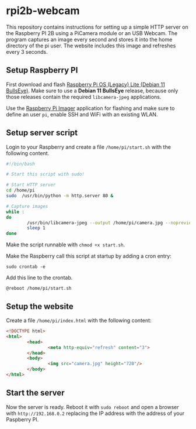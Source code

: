 # rpi2b-webcam

This repository contains instructions for setting up a simple HTTP server on the Raspberry PI 2B
using a PiCamera module or an USB Webcam. The program captures an image every second and stores it
into the home directory of the pi user. The website includes this image and refreshes every 3 seconds.

## Setup Raspberry PI

First download and flash [Raspberry Pi OS (Legacy) Lite (Debian 11 BullsEye)](https://downloads.raspberrypi.com/raspios_oldstable_lite_armhf/images/raspios_oldstable_lite_armhf-2024-03-12/2024-03-12-raspios-bullseye-armhf-lite.img.xz).
Make sure to use a **Debian 11 BullsEye** release, because only those releases contain the required `libcamera-jpeg` applications.

Use the [Raspberry Pi Imager](https://www.raspberrypi.com/software/) application for flashing and make sure to define an user `pi`, enable SSH and WiFi with an existing WLAN.

## Setup server script

Login to your Raspberry and create a file `/home/pi/start.sh` with the following content.

```sh
#!/bin/bash

# Start this script with sudo!

# Start HTTP server
cd /home/pi
sudo  /usr/bin/python -m http.server 80 &

# Capture images
while :
do
        /usr/bin/libcamera-jpeg --output /home/pi/camera.jpg --nopreview --immediate
        sleep 1
done
```

Make the script runnable with `chmod +x start.sh`.

Make the Raspberry call this script at startup by adding a cron entry:

```
sudo crontab -e
```

Add this line to the crontab.

```
@reboot /home/pi/start.sh
```

## Setup the website

Create a file `/home/pi/index.html` with the following content:

```html
<!DOCTYPE html>
<html>
        <head>
                <meta http-equiv="refresh" content="3">
        </head>
        <body>
                <img src="camera.jpg" height="720"/>
        </body>
</html>
```

## Start the server

Now the server is ready. Reboot it with `sudo reboot` and open a browser with `http://192.168.0.2` replacing the IP address with the address of your Paspberry PI.
